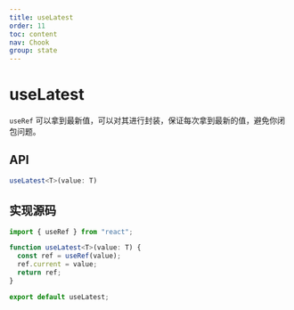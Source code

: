 ```yaml
---
title: useLatest
order: 11
toc: content
nav: Chook
group: state
---
```

# useLatest
`useRef` 可以拿到最新值，可以对其进行封装，保证每次拿到最新的值，避免你闭包问题。

## API
```ts
useLatest<T>(value: T)
```

## 实现源码

```ts
import { useRef } from "react";

function useLatest<T>(value: T) {
  const ref = useRef(value);
  ref.current = value;
  return ref;
}

export default useLatest;
```

